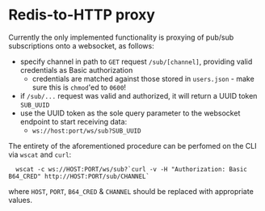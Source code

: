 # Redis-to-HTTP proxy

Currently the only implemented functionality is proxying of pub/sub subscriptions onto a websocket, as follows:

* specify channel in path to `GET` request `/sub/[channel]`, providing valid credentials as Basic authorization
  * credentials are matched against those stored in `users.json` - make sure this is `chmod`'ed to `0600`!
* if `/sub/...` request was valid and authorized, it will return a UUID token `SUB_UUID`
* use the UUID token as the sole query parameter to the websocket endpoint to start receiving data:
  * `ws://host:port/ws/sub?SUB_UUID`

The entirety of the aforementioned procedure can be perfomed on the CLI via `wscat` and `curl`:

```
  wscat -c ws://HOST:PORT/ws/sub?`curl -v -H "Authorization: Basic B64_CRED" http://HOST:PORT/sub/CHANNEL`
```

where `HOST`, `PORT`, `B64_CRED` & `CHANNEL` should be replaced with appropriate values.
